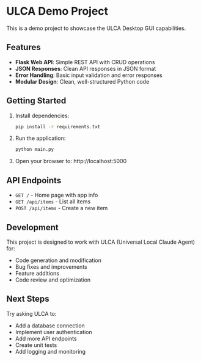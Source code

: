# ULCA Demo Project

This is a demo project to showcase the ULCA Desktop GUI capabilities.

## Features

- **Flask Web API**: Simple REST API with CRUD operations
- **JSON Responses**: Clean API responses in JSON format
- **Error Handling**: Basic input validation and error responses
- **Modular Design**: Clean, well-structured Python code

## Getting Started

1. Install dependencies:
   ```bash
   pip install -r requirements.txt
   ```

2. Run the application:
   ```bash
   python main.py
   ```

3. Open your browser to: http://localhost:5000

## API Endpoints

- `GET /` - Home page with app info
- `GET /api/items` - List all items
- `POST /api/items` - Create a new item

## Development

This project is designed to work with ULCA (Universal Local Claude Agent) for:
- Code generation and modification
- Bug fixes and improvements
- Feature additions
- Code review and optimization

## Next Steps

Try asking ULCA to:
- Add a database connection
- Implement user authentication
- Add more API endpoints
- Create unit tests
- Add logging and monitoring
